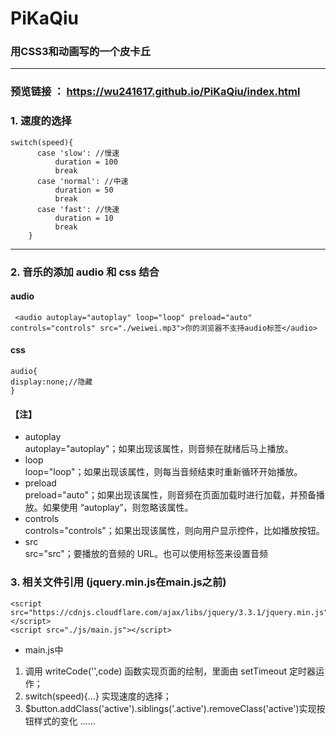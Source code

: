 # PiKaQiu
### 用CSS3和动画写的一个皮卡丘 
***
### 预览链接 ： https://wu241617.github.io/PiKaQiu/index.html
### 1. 速度的选择
```
switch(speed){
      case 'slow': //慢速
          duration = 100
          break
      case 'normal': //中速
          duration = 50
          break
      case 'fast': //快速
          duration = 10
          break
    }
 ```
 ***
 ### 2. 音乐的添加 audio 和 css 结合
#### audio
```
 <audio autoplay="autoplay" loop="loop" preload="auto" controls="controls" src="./weiwei.mp3">你的浏览器不支持audio标签</audio>
```
#### css
```
audio{
display:none;//隐藏
}
```
#### 【注】
- autoplay  
autoplay="autoplay"；如果出现该属性，则音频在就绪后马上播放。
- loop  
loop="loop"；如果出现该属性，则每当音频结束时重新循环开始播放。
- preload  
preload="auto"；如果出现该属性，则音频在页面加载时进行加载，并预备播放。如果使用 “autoplay”，则忽略该属性。
- controls  
controls="controls"；如果出现该属性，则向用户显示控件，比如播放按钮。
- src  
src="src"；要播放的音频的 URL。也可以使用<source>标签来设置音频
### 3. 相关文件引用 (jquery.min.js在main.js之前)
```
<script src="https://cdnjs.cloudflare.com/ajax/libs/jquery/3.3.1/jquery.min.js"></script>
<script src="./js/main.js"></script>
```
- main.js中
1. 调用 writeCode('',code) 函数实现页面的绘制，里面由 setTimeout 定时器运作；
2. switch(speed){...} 实现速度的选择；
3. $button.addClass('active').siblings('.active').removeClass('active')实现按钮样式的变化
......
